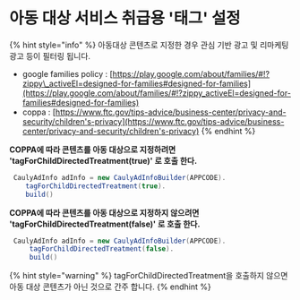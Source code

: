 # 아동 대상 서비스 취급용 '태그' 설정

{% hint style="info" %}
아동대상 콘텐츠로 지정한 경우 관심 기반 광고 및 리마케팅 광고 등이 필터링 됩니다.

* google families policy : [https://play.google.com/about/families/#!?zippy\_activeEl=designed-for-families#designed-for-families](https://play.google.com/about/families/#!?zippy_activeEl=designed-for-families#designed-for-families)
* coppa : [https://www.ftc.gov/tips-advice/business-center/privacy-and-security/children's-privacy](https://www.ftc.gov/tips-advice/business-center/privacy-and-security/children's-privacy)
{% endhint %}

**COPPA에 따라 콘텐츠를 아동 대상으로 지정하려면 'tagForChildDirectedTreatment(true)' 로 호출 한다.**

```java
 CaulyAdInfo adInfo = new CaulyAdInfoBuilder(APPCODE).
 	tagForChildDirectedTreatment(true).
	build()
```

**COPPA에 따라 콘텐츠를 아동 대상으로 지정하지 않으려면 'tagForChildDirectedTreatment(false)' 로 호출 한다.**

```java
 CaulyAdInfo adInfo = new CaulyAdInfoBuilder(APPCODE).
	 tagForChildDirectedTreatment(false).
 	 build()
```

{% hint style="warning" %}
tagForChildDirectedTreatment을 호출하지 않으면 아동 대상 콘텐츠가 아닌 것으로 간주 합니다.
{% endhint %}
